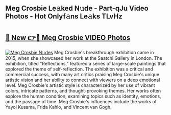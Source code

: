 ## Meg Crosbie Le𝚊ked N𝚞de - Part-qJu Video Photos - Hot Onlyf𝚊ns Le𝚊ks TLvHz

# <h2><a href="http://ab60117.deff.icu/?id=Meg+Crosbie">🔗 New 👉🔴 Meg Crosbie VIDEO Photos</a></h2>

[![Meg Crosbie N𝚞des](https://i.imgur.com/rIISA9y.gif)](http://ab60117.deff.icu/?id=Meg+Crosbie)
Meg Crosbie's breakthrough exhibition came in 2015, when she showcased her work at the Saatchi Gallery in London. The exhibition, titled "Reflections," featured a series of large-scale paintings that explored the theme of self-reflection. The exhibition was a critical and commercial success, with many art critics praising Meg Crosbie's unique artistic vision and her ability to connect with viewers on a deep emotional level. Meg Crosbie's artistic style is characterized by her use of vibrant colors, intricate patterns, and thought-provoking themes. Her works often explore the human condition, examining topics such as identity, emotions, and the passage of time. Meg Crosbie's influences include the works of Yayoi Kusama, Frida Kahlo, and Vincent van Gogh.

